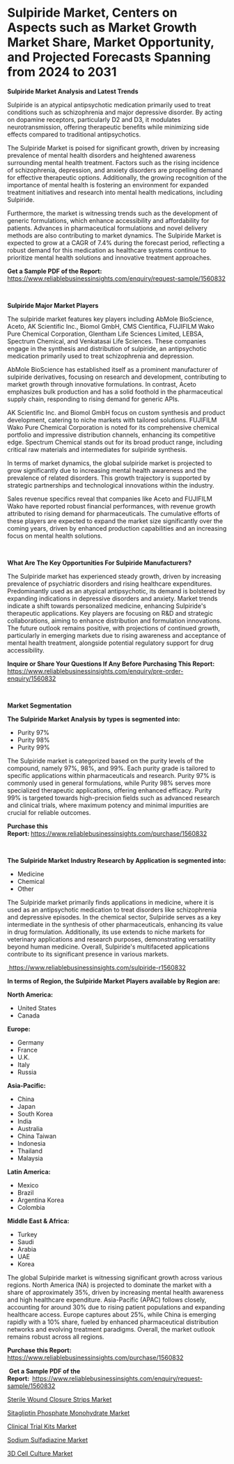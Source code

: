 <p><h1>Sulpiride Market, Centers on Aspects such as Market Growth Market Share, Market Opportunity, and Projected Forecasts Spanning from 2024 to 2031</h1></p><p><strong>Sulpiride Market Analysis and Latest Trends</strong></p>
<p><p>Sulpiride is an atypical antipsychotic medication primarily used to treat conditions such as schizophrenia and major depressive disorder. By acting on dopamine receptors, particularly D2 and D3, it modulates neurotransmission, offering therapeutic benefits while minimizing side effects compared to traditional antipsychotics. </p><p>The Sulpiride Market is poised for significant growth, driven by increasing prevalence of mental health disorders and heightened awareness surrounding mental health treatment. Factors such as the rising incidence of schizophrenia, depression, and anxiety disorders are propelling demand for effective therapeutic options. Additionally, the growing recognition of the importance of mental health is fostering an environment for expanded treatment initiatives and research into mental health medications, including Sulpiride.</p><p>Furthermore, the market is witnessing trends such as the development of generic formulations, which enhance accessibility and affordability for patients. Advances in pharmaceutical formulations and novel delivery methods are also contributing to market dynamics. The Sulpiride Market is expected to grow at a CAGR of 7.4% during the forecast period, reflecting a robust demand for this medication as healthcare systems continue to prioritize mental health solutions and innovative treatment approaches.</p></p>
<p><strong>Get a Sample PDF of the Report:&nbsp;</strong> <a href="https://www.reliablebusinessinsights.com/enquiry/request-sample/1560832?utm_campaign=97&utm_medium=2&utm_source=Github&utm_content=ia&utm_term=08112024&utm_id=sulpiride">https://www.reliablebusinessinsights.com/enquiry/request-sample/1560832</a></p>
<p>&nbsp;</p>
<p><strong>Sulpiride Major Market Players</strong></p>
<p><p>The sulpiride market features key players including AbMole BioScience, Aceto, AK Scientific Inc., Biomol GmbH, CMS Científica, FUJIFILM Wako Pure Chemical Corporation, Glentham Life Sciences Limited, LEBSA, Spectrum Chemical, and Venkatasai Life Sciences. These companies engage in the synthesis and distribution of sulpiride, an antipsychotic medication primarily used to treat schizophrenia and depression.</p><p>AbMole BioScience has established itself as a prominent manufacturer of sulpiride derivatives, focusing on research and development, contributing to market growth through innovative formulations. In contrast, Aceto emphasizes bulk production and has a solid foothold in the pharmaceutical supply chain, responding to rising demand for generic APIs.</p><p>AK Scientific Inc. and Biomol GmbH focus on custom synthesis and product development, catering to niche markets with tailored solutions. FUJIFILM Wako Pure Chemical Corporation is noted for its comprehensive chemical portfolio and impressive distribution channels, enhancing its competitive edge. Spectrum Chemical stands out for its broad product range, including critical raw materials and intermediates for sulpiride synthesis.</p><p>In terms of market dynamics, the global sulpiride market is projected to grow significantly due to increasing mental health awareness and the prevalence of related disorders. This growth trajectory is supported by strategic partnerships and technological innovations within the industry.</p><p>Sales revenue specifics reveal that companies like Aceto and FUJIFILM Wako have reported robust financial performances, with revenue growth attributed to rising demand for pharmaceuticals. The cumulative efforts of these players are expected to expand the market size significantly over the coming years, driven by enhanced production capabilities and an increasing focus on mental health solutions.</p></p>
<p>&nbsp;</p>
<p><strong>What Are The Key Opportunities For Sulpiride Manufacturers?</strong></p>
<p><p>The Sulpiride market has experienced steady growth, driven by increasing prevalence of psychiatric disorders and rising healthcare expenditures. Predominantly used as an atypical antipsychotic, its demand is bolstered by expanding indications in depressive disorders and anxiety. Market trends indicate a shift towards personalized medicine, enhancing Sulpiride's therapeutic applications. Key players are focusing on R&D and strategic collaborations, aiming to enhance distribution and formulation innovations. The future outlook remains positive, with projections of continued growth, particularly in emerging markets due to rising awareness and acceptance of mental health treatment, alongside potential regulatory support for drug accessibility.</p></p>
<p><strong>Inquire or Share Your Questions If Any Before Purchasing This Report:</strong> <a href="https://www.reliablebusinessinsights.com/enquiry/pre-order-enquiry/1560832?utm_campaign=97&utm_medium=2&utm_source=Github&utm_content=ia&utm_term=08112024&utm_id=sulpiride">https://www.reliablebusinessinsights.com/enquiry/pre-order-enquiry/1560832</a></p>
<p>&nbsp;</p>
<p><strong>Market Segmentation</strong></p>
<p><strong>The Sulpiride Market Analysis by types is segmented into:</strong></p>
<p><ul><li>Purity 97%</li><li>Purity 98%</li><li>Purity 99%</li></ul></p>
<p><p>The Sulpiride market is categorized based on the purity levels of the compound, namely 97%, 98%, and 99%. Each purity grade is tailored to specific applications within pharmaceuticals and research. Purity 97% is commonly used in general formulations, while Purity 98% serves more specialized therapeutic applications, offering enhanced efficacy. Purity 99% is targeted towards high-precision fields such as advanced research and clinical trials, where maximum potency and minimal impurities are crucial for reliable outcomes.</p></p>
<p><strong>Purchase this Report:&nbsp;</strong><a href="https://www.reliablebusinessinsights.com/purchase/1560832?utm_campaign=97&utm_medium=2&utm_source=Github&utm_content=ia&utm_term=08112024&utm_id=sulpiride">https://www.reliablebusinessinsights.com/purchase/1560832</a></p>
<p>&nbsp;</p>
<p><strong>The Sulpiride Market Industry Research by Application is segmented into:</strong></p>
<p><ul><li>Medicine</li><li>Chemical</li><li>Other</li></ul></p>
<p><p>The Sulpiride market primarily finds applications in medicine, where it is used as an antipsychotic medication to treat disorders like schizophrenia and depressive episodes. In the chemical sector, Sulpiride serves as a key intermediate in the synthesis of other pharmaceuticals, enhancing its value in drug formulation. Additionally, its use extends to niche markets for veterinary applications and research purposes, demonstrating versatility beyond human medicine. Overall, Sulpiride's multifaceted applications contribute to its significant presence in various markets.</p></p>
<p><a href="https://www.reliablebusinessinsights.com/sulpiride-r1560832?utm_campaign=97&utm_medium=2&utm_source=Github&utm_content=ia&utm_term=08112024&utm_id=sulpiride">&nbsp;https://www.reliablebusinessinsights.com/sulpiride-r1560832</a></p>
<p><strong>In terms of Region, the Sulpiride Market Players available by Region are:</strong></p>
<p>
    <p> <strong> North America: </strong>
        <ul>
            <li>United States</li>
            <li>Canada</li>
        </ul>
        </p> 
    <p> <strong> Europe: </strong>
        <ul>
            <li>Germany</li>
            <li>France</li>
            <li>U.K.</li>
            <li>Italy</li>
            <li>Russia</li>
        </ul>
        </p> 
    <p> <strong> Asia-Pacific: </strong>
        <ul>
            <li>China</li>
            <li>Japan</li>
            <li>South Korea</li>
            <li>India</li>
            <li>Australia</li>
            <li>China Taiwan</li>
            <li>Indonesia</li>
            <li>Thailand</li>
            <li>Malaysia</li>
        </ul>
        </p> 
    <p> <strong> Latin America: </strong>
        <ul>
            <li>Mexico</li>
            <li>Brazil</li>
            <li>Argentina Korea</li>
            <li>Colombia</li>
        </ul>
        </p> 
    <p> <strong> Middle East & Africa: </strong>
        <ul>
            <li>Turkey</li>
            <li>Saudi</li>
            <li>Arabia</li>
            <li>UAE</li>
            <li>Korea</li>
        </ul>
    </p>
    </p>
<p><p>The global Sulpiride market is witnessing significant growth across various regions. North America (NA) is projected to dominate the market with a share of approximately 35%, driven by increasing mental health awareness and high healthcare expenditure. Asia-Pacific (APAC) follows closely, accounting for around 30% due to rising patient populations and expanding healthcare access. Europe captures about 25%, while China is emerging rapidly with a 10% share, fueled by enhanced pharmaceutical distribution networks and evolving treatment paradigms. Overall, the market outlook remains robust across all regions.</p></p>
<p><strong>Purchase this Report: </strong><a href="https://www.reliablebusinessinsights.com/purchase/1560832?utm_campaign=97&utm_medium=2&utm_source=Github&utm_content=ia&utm_term=08112024&utm_id=sulpiride">https://www.reliablebusinessinsights.com/purchase/1560832</a></p>
<p>&nbsp;<strong>Get a Sample PDF of the Report:&nbsp;&nbsp;</strong><a href="https://www.reliablebusinessinsights.com/enquiry/request-sample/1560832?utm_campaign=97&utm_medium=2&utm_source=Github&utm_content=ia&utm_term=08112024&utm_id=sulpiride">https://www.reliablebusinessinsights.com/enquiry/request-sample/1560832</a></p>
<p><strong></strong></p>
<p><p><a href="https://issuu.com/reportprime-2/docs/sterile-wound-closure-strips-market_08419048cce49d?utm_campaign=97&utm_medium=2&utm_source=Github&utm_content=ia&utm_term=08112024&utm_id=sulpiride">Sterile Wound Closure Strips Market</a></p><p><a href="https://github.com/alespiliffe/Market-Research-Report-List-1/blob/main/sitagliptin-phosphate-monohydrate-market.md?utm_campaign=97&utm_medium=2&utm_source=Github&utm_content=ia&utm_term=08112024&utm_id=sulpiride">Sitagliptin Phosphate Monohydrate Market</a></p><p><a href="https://issuu.com/reportprime-2/docs/clinical-trial-kits-market-size-203_44eb99d55d58ea?utm_campaign=97&utm_medium=2&utm_source=Github&utm_content=ia&utm_term=08112024&utm_id=sulpiride">Clinical Trial Kits Market</a></p><p><a href="https://github.com/yoreivesal/Market-Research-Report-List-1/blob/main/sodium-sulfadiazine-market.md?utm_campaign=97&utm_medium=2&utm_source=Github&utm_content=ia&utm_term=08112024&utm_id=sulpiride">Sodium Sulfadiazine Market</a></p><p><a href="https://issuu.com/reportprime-2/docs/3d-cell-culture-market-size-2030.pp_603ee488495f8e?utm_campaign=97&utm_medium=2&utm_source=Github&utm_content=ia&utm_term=08112024&utm_id=sulpiride">3D Cell Culture Market</a></p></p>